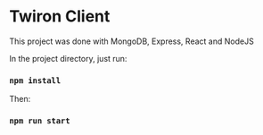 # Twiron Client

This project was done with MongoDB, Express, React and NodeJS

In the project directory, just run:

### `npm install`

Then:

### `npm run start`